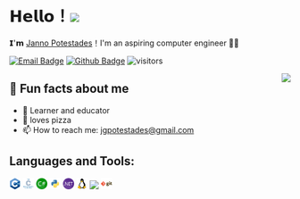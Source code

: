 # 𝗛𝗲𝗹𝗹𝗼！<img src="https://user-images.githubusercontent.com/5679180/79618120-0daffb80-80be-11ea-819e-d2b0fa904d07.gif" width="27px"> 

𝗜'𝗺 [Janno Potestades](https://github.com/jgpotestades)！I'm an aspiring computer engineer 👨‍💻 

[![Email Badge](https://img.shields.io/badge/-Email-c14438?style=flat-square&logo=Gmail&logoColor=white&link=mailto:jgpotestades@gmail.com)](mailto:jgpotestades@gmail.com)
[![Github Badge](https://img.shields.io/badge/-Github-232323?style=flat-square&logo=Github&logoColor=white&link=https://github.com/jgpotestades)](https://github.com/jgpotestades)
![visitors](https://visitor-badge.laobi.icu/badge?page_id=jgpotestades)

<img align="right" src="https://github-readme-stats.vercel.app/api?username=jgpotestades&show_icons=true&hide_border=true">

## 🧐 Fun facts about me
- :school_satchel: Learner and educator
- :pizza: loves pizza
- 📫 How to reach me: jgpotestades@gmail.com

## Languages and Tools: 
   
   <div>
        <code><img height="20" src="https://raw.githubusercontent.com/github/explore/80688e429a7d4ef2fca1e82350fe8e3517d3494d/topics/cpp/cpp.png"></code>
        <code><img height="20" src="https://raw.githubusercontent.com/github/explore/80688e429a7d4ef2fca1e82350fe8e3517d3494d/topics/c/c.png"></code>
        <code><img height="20" src="https://raw.githubusercontent.com/github/explore/80688e429a7d4ef2fca1e82350fe8e3517d3494d/topics/csharp/csharp.png"></code>
        <code><img height="20" src="https://raw.githubusercontent.com/github/explore/80688e429a7d4ef2fca1e82350fe8e3517d3494d/topics/python/python.png"></code>
        <code><img height="20" src="https://raw.githubusercontent.com/github/explore/80688e429a7d4ef2fca1e82350fe8e3517d3494d/topics/dotnet/dotnet.png"></code>
        <code><img height="20" src="https://raw.githubusercontent.com/github/explore/80688e429a7d4ef2fca1e82350fe8e3517d3494d/topics/linux/linux.png"></code>
        <code><img height="20" src="https://cdn.svgporn.com/logos/visual-studio-code.svg"></code>
        <code><img height="20" src="https://raw.githubusercontent.com/github/explore/80688e429a7d4ef2fca1e82350fe8e3517d3494d/topics/git/git.png"></code>
    </div>
